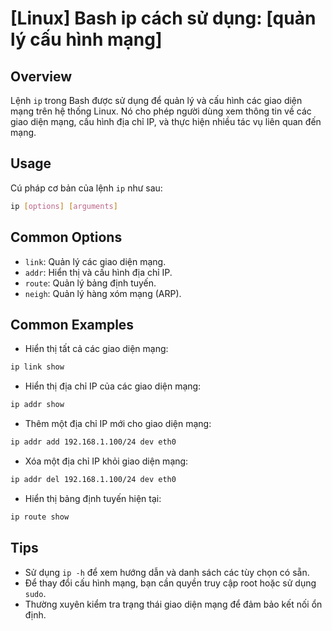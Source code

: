 # [Linux] Bash ip cách sử dụng: [quản lý cấu hình mạng]

## Overview
Lệnh `ip` trong Bash được sử dụng để quản lý và cấu hình các giao diện mạng trên hệ thống Linux. Nó cho phép người dùng xem thông tin về các giao diện mạng, cấu hình địa chỉ IP, và thực hiện nhiều tác vụ liên quan đến mạng.

## Usage
Cú pháp cơ bản của lệnh `ip` như sau:
```bash
ip [options] [arguments]
```

## Common Options
- `link`: Quản lý các giao diện mạng.
- `addr`: Hiển thị và cấu hình địa chỉ IP.
- `route`: Quản lý bảng định tuyến.
- `neigh`: Quản lý hàng xóm mạng (ARP).

## Common Examples
- Hiển thị tất cả các giao diện mạng:
```bash
ip link show
```

- Hiển thị địa chỉ IP của các giao diện mạng:
```bash
ip addr show
```

- Thêm một địa chỉ IP mới cho giao diện mạng:
```bash
ip addr add 192.168.1.100/24 dev eth0
```

- Xóa một địa chỉ IP khỏi giao diện mạng:
```bash
ip addr del 192.168.1.100/24 dev eth0
```

- Hiển thị bảng định tuyến hiện tại:
```bash
ip route show
```

## Tips
- Sử dụng `ip -h` để xem hướng dẫn và danh sách các tùy chọn có sẵn.
- Để thay đổi cấu hình mạng, bạn cần quyền truy cập root hoặc sử dụng `sudo`.
- Thường xuyên kiểm tra trạng thái giao diện mạng để đảm bảo kết nối ổn định.